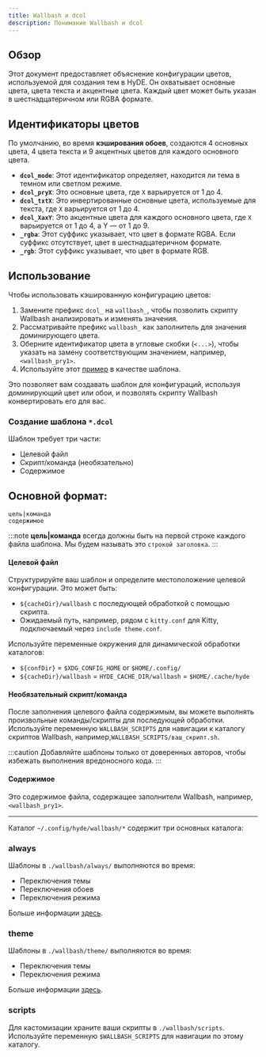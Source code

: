 ```yaml
---
title: Wallbash и dcol
description: Понимание Wallbash и dcol
---
```


## Обзор

Этот документ предоставляет объяснение конфигурации цветов, используемой для создания тем в HyDE. Он охватывает основные цвета, цвета текста и акцентные цвета. Каждый цвет может быть указан в шестнадцатеричном или RGBA формате.

## Идентификаторы цветов

По умолчанию, во время **кэширования обоев**, создаются 4 основных цвета, 4 цвета текста и 9 акцентных цветов для каждого основного цвета.

- **`dcol_mode`**: Этот идентификатор определяет, находится ли тема в темном или светлом режиме.
- **`dcol_pryX`**: Это основные цвета, где `X` варьируется от 1 до 4.
- **`dcol_txtX`**: Это инвертированные основные цвета, используемые для текста, где `X` варьируется от 1 до 4.
- **`dcol_XaxY`**: Это акцентные цвета для каждого основного цвета, где `X` варьируется от 1 до 4, а Y — от 1 до 9.
- **`_rgba`**: Этот суффикс указывает, что цвет в формате RGBA. Если суффикс отсутствует, цвет в шестнадцатеричном формате.
- **`_rgb`**: Этот суффикс указывает, что цвет в формате RGB.

## Использование

Чтобы использовать кэшированную конфигурацию цветов:

1. Замените префикс `dcol_` на `wallbash_`, чтобы позволить скрипту Wallbash анализировать и изменять значения.
2. Рассматривайте префикс `wallbash_` как заполнитель для значения доминирующего цвета.
3. Оберните идентификатор цвета в угловые скобки (`<...>`), чтобы указать на замену соответствующим значением, например, `<wallbash_pry1>`.
4. Используйте этот [пример](https://github.com/hyde-project/hyde/tree/master/Configs/.config/hyde/wallbash) в качестве шаблона.

Это позволяет вам создавать шаблон для конфигураций, используя доминирующий цвет или обои, и позволять скрипту Wallbash конвертировать его для вас.

### Создание шаблона `*.dcol`

Шаблон требует три части:

- Целевой файл
- Скрипт/команда (необязательно)
- Содержимое

## Основной формат:

```
цель|команда
содержимое
```


:::note
**цель|команда** всегда должны быть на первой строке каждого файла шаблона. Мы будем называть это `строкой заголовка`.
:::

#### Целевой файл

Структурируйте ваш шаблон и определите местоположение целевой конфигурации. Это может быть:

- `${cacheDir}/wallbash` с последующей обработкой с помощью скрипта.
- Ожидаемый путь, например, рядом с `kitty.conf` для Kitty, подключаемый через `include theme.conf`.

Используйте переменные окружения для динамической обработки каталогов:

- `${confDir}` = `$XDG_CONFIG_HOME` or `$HOME/.config/`
- `${cacheDir}/wallbash` = `HYDE_CACHE_DIR/wallbash` = `$HOME/.cache/hyde`

#### Необязательный скрипт/команда

После заполнения целевого файла содержимым, вы можете выполнять произвольные команды/скрипты для последующей обработки. Используйте переменную `WALLBASH_SCRIPTS` для навигации к каталогу скриптов Wallbash, например,`WALLBASH_SCRIPTS/ваш_скрипт.sh`.

:::caution 
Добавляйте шаблоны только от доверенных авторов, чтобы избежать выполнения вредоносного кода.
:::

#### Содержимое

Это содержимое файла, содержащее заполнители Wallbash, например, `<wallbash_pry1>`.

---

Каталог `~/.config/hyde/wallbash/*` содержит три основных каталога:

### always

Шаблоны в `./wallbash/always/` выполняются во время:

- Переключения темы
- Переключения обоев
- Переключения режима

Больше информации [здесь](./always/README).

### theme

Шаблоны в `./wallbash/theme/` выполняются во время:

- Переключения темы
- Переключения режима

Больше информации [здесь](./theme/README).

### scripts

Для кастомизации храните ваши скрипты в `./wallbash/scripts`. Используйте переменную  `$WALLBASH_SCRIPTS` для навигации по этому каталогу.
